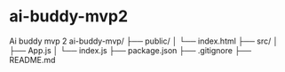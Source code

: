 # ai-buddy-mvp2
Ai buddy mvp 2
ai-buddy-mvp/
├── public/
│   └── index.html
├── src/
│   ├── App.js
│   └── index.js
├── package.json
├── .gitignore
├── README.md
